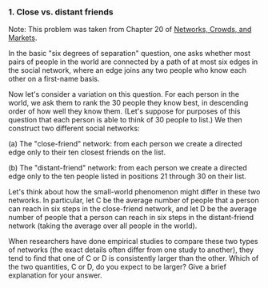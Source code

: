 ### 1. Close vs. distant friends

Note: This problem was taken from Chapter 20 of [Networks, Crowds, and Markets](https://www.cs.cornell.edu/home/kleinber/networks-book/).

In the basic "six degrees of separation" question, one asks whether most pairs of people in the world are connected by a path of at most six edges in the social network, where an edge joins any two people who know each other on a first-name basis.
Now let's consider a variation on this question. For each person in the world, we ask them to rank the 30 people they know best, in descending order of how well they know them. (Let's suppose for purposes of this question that each person is able to think of 30 people to list.) We then construct two different social networks:
  (a) The "close-friend" network: from each person we create a directed edge only to their ten closest friends on the list.  (b) The "distant-friend" network: from each person we create a directed edge only to the ten people listed in positions 21 through 30 on their list.Let's think about how the small-world phenomenon might differ in these two networks. In particular, let C be the average number of people that a person can reach in six steps in the close-friend network, and let D be the average number of people that a person can reach in six steps in the distant-friend network (taking the average over all people in the world).

When researchers have done empirical studies to compare these two types of networks (the exact details often differ from one study to another), they tend to find that one of C or D is consistently larger than the other. Which of the two quantities, C or D, do you expect to be larger? Give a brief explanation for your answer.

